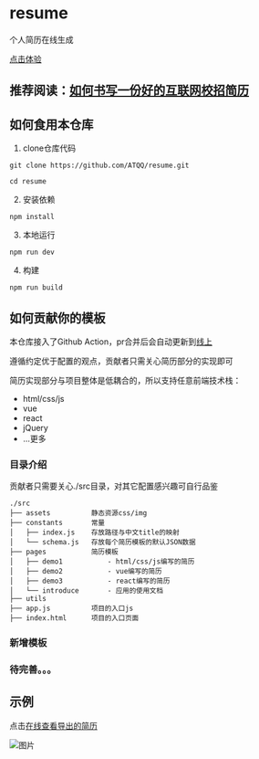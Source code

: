 # resume
个人简历在线生成

[点击体验](https://resume.sugarat.top)

## 推荐阅读：[如何书写一份好的互联网校招简历](https://juejin.cn/post/6928390537946857479)

## 如何食用本仓库
1. clone仓库代码
```shell
git clone https://github.com/ATQQ/resume.git
```
```shell
cd resume
```
2. 安装依赖
```shell
npm install
```
3. 本地运行
```shell
npm run dev
```
4. 构建
```shell
npm run build
```

## 如何贡献你的模板
本仓库接入了Github Action，pr合并后会自动更新到[线上](https://resume.sugarat.top)

遵循约定优于配置的观点，贡献者只需关心简历部分的实现即可

简历实现部分与项目整体是低耦合的，所以支持任意前端技术栈：
* html/css/js
* vue
* react
* jQuery
* ...更多

### 目录介绍
贡献者只需要关心./src目录，对其它配置感兴趣可自行品鉴
```
./src
├── assets          静态资源css/img
├── constants       常量
│   ├── index.js    存放路径与中文title的映射
│   └── schema.js   存放每个简历模板的默认JSON数据
├── pages           简历模板
│   ├── demo1           - html/css/js编写的简历
│   ├── demo2           - vue编写的简历
│   ├── demo3           - react编写的简历
│   └── introduce       - 应用的使用文档
├── utils
├── app.js          项目的入口js
├── index.html      项目的入口页面
```
### 新增模板

### 待完善。。。
## 示例

点击[在线查看导出的简历](https://img.cdn.sugarat.top/resume/demo1.pdf)

![图片](https://img.cdn.sugarat.top/mdImg/MTYxMzMwMzg4MDcyMQ==613303880721)
